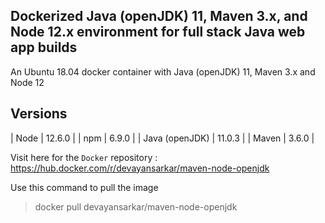 ## Dockerized Java (openJDK) 11, Maven 3.x, and Node 12.x environment for full stack Java web app builds

An Ubuntu 18.04 docker container with Java (openJDK) 11, Maven 3.x and Node 12

## Versions

| Node  | 12.6.0  |
| npm | 6.9.0  |
| Java (openJDK)  | 11.0.3  |
| Maven | 3.6.0  |

Visit here for the `Docker` repository : https://hub.docker.com/r/devayansarkar/maven-node-openjdk

Use this command to pull the image
> docker pull devayansarkar/maven-node-openjdk

